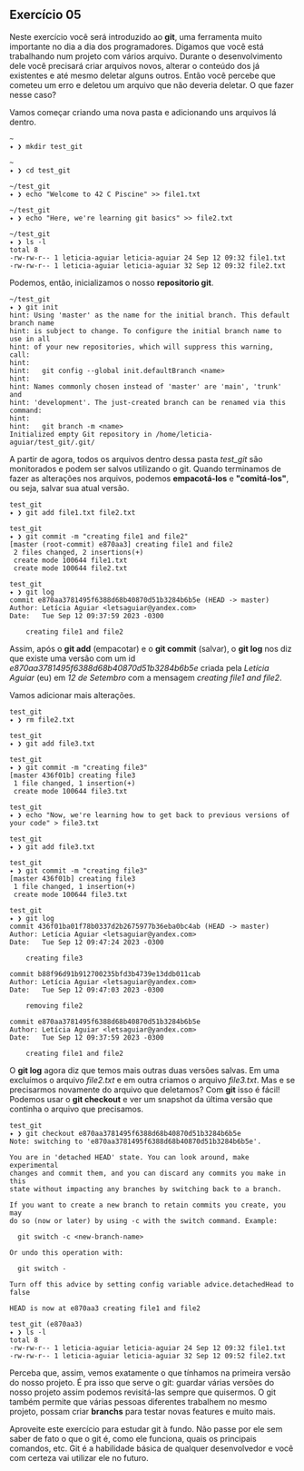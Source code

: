 ## Exercício 05

Neste exercício você será introduzido ao **git**, uma ferramenta muito importante no dia a dia dos programadores. Digamos que você está trabalhando num projeto com vários arquivo. Durante o desenvolvimento dele você precisará criar arquivos novos, alterar o conteúdo dos já existentes e até mesmo deletar alguns outros. Então você percebe que cometeu um erro e deletou um arquivo que não deveria deletar. O que fazer nesse caso?

Vamos começar criando uma nova pasta e adicionando uns arquivos lá dentro.

```
~ 
✦ ❯ mkdir test_git

~ 
✦ ❯ cd test_git 

~/test_git 
✦ ❯ echo "Welcome to 42 C Piscine" >> file1.txt

~/test_git 
✦ ❯ echo "Here, we're learning git basics" >> file2.txt

~/test_git 
✦ ❯ ls -l
total 8
-rw-rw-r-- 1 leticia-aguiar leticia-aguiar 24 Sep 12 09:32 file1.txt
-rw-rw-r-- 1 leticia-aguiar leticia-aguiar 32 Sep 12 09:32 file2.txt
```

Podemos, então, inicializamos o nosso **repositorio git**. 

```
~/test_git 
✦ ❯ git init
hint: Using 'master' as the name for the initial branch. This default branch name
hint: is subject to change. To configure the initial branch name to use in all
hint: of your new repositories, which will suppress this warning, call:
hint: 
hint: 	git config --global init.defaultBranch <name>
hint: 
hint: Names commonly chosen instead of 'master' are 'main', 'trunk' and
hint: 'development'. The just-created branch can be renamed via this command:
hint: 
hint: 	git branch -m <name>
Initialized empty Git repository in /home/leticia-aguiar/test_git/.git/
```

A partir de agora, todos os arquivos dentro dessa pasta *test_git* são monitorados e podem ser salvos utilizando o git. Quando terminamos de fazer as alterações nos arquivos, podemos **empacotá-los** e **"comitá-los"**, ou seja, salvar sua atual versão.

```
test_git 
✦ ❯ git add file1.txt file2.txt

test_git 
✦ ❯ git commit -m "creating file1 and file2"
[master (root-commit) e870aa3] creating file1 and file2
 2 files changed, 2 insertions(+)
 create mode 100644 file1.txt
 create mode 100644 file2.txt

test_git 
✦ ❯ git log
commit e870aa3781495f6388d68b40870d51b3284b6b5e (HEAD -> master)
Author: Letícia Aguiar <letsaguiar@yandex.com>
Date:   Tue Sep 12 09:37:59 2023 -0300

    creating file1 and file2
```

Assim, após o **git add** (empacotar) e o **git commit** (salvar), o **git log** nos diz que existe uma versão com um id *e870aa3781495f6388d68b40870d51b3284b6b5e* criada pela *Letícia Aguiar* (eu) em *12 de Setembro* com a mensagem *creating file1 and file2*.

Vamos adicionar mais alterações.
```
test_git
✦ ❯ rm file2.txt

test_git
✦ ❯ git add file3.txt 

test_git 
✦ ❯ git commit -m "creating file3" 
[master 436f01b] creating file3
 1 file changed, 1 insertion(+)
 create mode 100644 file3.txt

test_git
✦ ❯ echo "Now, we're learning how to get back to previous versions of your code" > file3.txt

test_git
✦ ❯ git add file3.txt 

test_git
✦ ❯ git commit -m "creating file3" 
[master 436f01b] creating file3
 1 file changed, 1 insertion(+)
 create mode 100644 file3.txt

test_git
✦ ❯ git log
commit 436f01ba01f78b0337d2b2675977b36eba0bc4ab (HEAD -> master)
Author: Letícia Aguiar <letsaguiar@yandex.com>
Date:   Tue Sep 12 09:47:24 2023 -0300

    creating file3

commit b88f96d91b912700235bfd3b4739e13ddb011cab
Author: Letícia Aguiar <letsaguiar@yandex.com>
Date:   Tue Sep 12 09:47:03 2023 -0300

    removing file2

commit e870aa3781495f6388d68b40870d51b3284b6b5e
Author: Letícia Aguiar <letsaguiar@yandex.com>
Date:   Tue Sep 12 09:37:59 2023 -0300

    creating file1 and file2
```

O **git log** agora diz que temos mais outras duas versões salvas. Em uma excluímos o arquivo *file2.txt* e em outra criamos o arquivo *file3.txt*. Mas e se precisarmos novamente do arquivo que deletamos? Com **git** isso é fácil! Podemos usar o **git checkout** e ver um snapshot da última versão que continha o arquivo que precisamos.

```
test_git
✦ ❯ git checkout e870aa3781495f6388d68b40870d51b3284b6b5e
Note: switching to 'e870aa3781495f6388d68b40870d51b3284b6b5e'.

You are in 'detached HEAD' state. You can look around, make experimental
changes and commit them, and you can discard any commits you make in this
state without impacting any branches by switching back to a branch.

If you want to create a new branch to retain commits you create, you may
do so (now or later) by using -c with the switch command. Example:

  git switch -c <new-branch-name>

Or undo this operation with:

  git switch -

Turn off this advice by setting config variable advice.detachedHead to false

HEAD is now at e870aa3 creating file1 and file2

test_git (e870aa3) 
✦ ❯ ls -l
total 8
-rw-rw-r-- 1 leticia-aguiar leticia-aguiar 24 Sep 12 09:32 file1.txt
-rw-rw-r-- 1 leticia-aguiar leticia-aguiar 32 Sep 12 09:52 file2.txt
```

Perceba que, assim, vemos exatamente o que tínhamos na primeira versão do nosso projeto. É pra isso que serve o git: guardar várias versões do nosso projeto assim podemos revisitá-las sempre que quisermos. O git também permite que várias pessoas diferentes trabalhem no mesmo projeto, possam criar **branchs** para testar novas features e muito mais. 

Aproveite este exercício para estudar git à fundo. Não passe por ele sem saber de fato o que o git é, como ele funciona, quais os principais comandos, etc. Git é a habilidade básica de qualquer desenvolvedor e você com certeza vai utilizar ele no futuro. 
